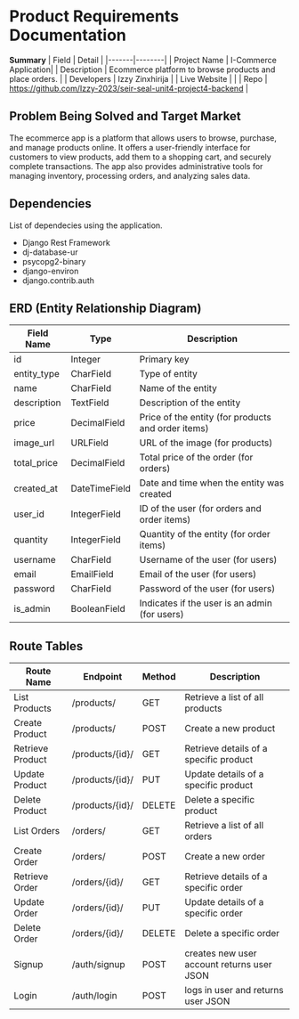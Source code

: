 # Product Requirements Documentation

**Summary**
| Field | Detail |
|-------|--------|
| Project Name | I-Commerce Application|
| Description | Ecommerce platform to browse products and place orders.  |
| Developers | Izzy Zinxhirija |
| Live Website |  |
| Repo | https://github.com/Izzy-2023/seir-seal-unit4-project4-backend |

## Problem Being Solved and Target Market

The ecommerce app is a platform that allows users to browse, purchase, and manage products online. It offers a user-friendly interface for customers to view products, add them to a shopping cart, and securely complete transactions. The app also provides administrative tools for managing inventory, processing orders, and analyzing sales data.

## Dependencies

List of dependecies using the application.

- Django Rest Framework
- dj-database-ur
- psycopg2-binary
- django-environ
- django.contrib.auth

## ERD (Entity Relationship Diagram)

| Field Name | Type | Description |
| ---------- | ---- | ----------- |
| id | Integer | Primary key |
| entity_type | CharField | Type of entity |
| name | CharField | Name of the entity |
| description | TextField | Description of the entity |
| price | DecimalField | Price of the entity (for products and order items) |
| image_url | URLField | URL of the image (for products) |
| total_price | DecimalField | Total price of the order (for orders) | 
| created_at | DateTimeField | Date and time when the entity was created | 
| user_id |	IntegerField | ID of the user (for orders and order items) | 
| quantity | IntegerField | Quantity of the entity (for order items) |
| username | CharField	| Username of the user (for users) |
| email	| EmailField | Email of the user (for users) |
| password | CharField | Password of the user (for users) |
| is_admin | BooleanField | Indicates if the user is an admin (for users) |

## Route Tables

|Route Name | Endpoint | Method | Description |
|---------- | -------- | ------ | ----------- |
| List Products | /products/ | GET | Retrieve a list of all products |
| Create Product | /products/ |	POST | Create a new product |
| Retrieve Product | /products/{id}/ | GET | Retrieve details of a specific product |
| Update Product | /products/{id}/ | PUT | Update details of a specific product |
| Delete Product | /products/{id}/ | DELETE	| Delete a specific product |
| List Orders | /orders/ | GET | Retrieve a list of all orders |
| Create Order | /orders/ | POST | Create a new order | 
| Retrieve Order | /orders/{id}/ | GET | Retrieve details of a specific order | 
| Update Order | /orders/{id}/ | PUT | Update details of a specific order |
| Delete Order | /orders/{id}/ | DELETE	| Delete a specific order |
| Signup | /auth/signup | POST |creates new user account returns user JSON | 
| Login | /auth/login | POST |logs in user and returns user JSON |


